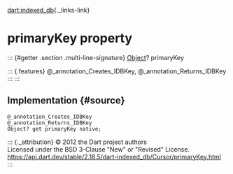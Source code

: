 [dart:indexed\_db](../../dart-indexed_db/dart-indexed_db-library){._links-link}

primaryKey property
===================

::: {#getter .section .multi-line-signature}
[Object](../../dart-core/object-class)? primaryKey

::: {.features}
\@\_annotation\_Creates\_IDBKey, \@\_annotation\_Returns\_IDBKey
:::
:::

Implementation {#source}
--------------

``` {.language-dart data-language="dart"}
@_annotation_Creates_IDBKey
@_annotation_Returns_IDBKey
Object? get primaryKey native;
```

::: {._attribution}
© 2012 the Dart project authors\
Licensed under the BSD 3-Clause \"New\" or \"Revised\" License.\
<https://api.dart.dev/stable/2.18.5/dart-indexed_db/Cursor/primaryKey.html>
:::
